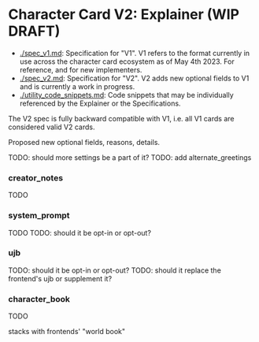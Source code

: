 # Character Card V2: Explainer (WIP DRAFT)

- [./spec_v1.md](./spec_v1.md): Specification for "V1". V1 refers to the format currently in use across the character card ecosystem as of May 4th 2023. For reference, and for new implementers.
- [./spec_v2.md](./spec_v2.md): Specification for "V2". V2 adds new optional fields to V1 and is currently a work in progress.
- [./utility_code_snippets.md](./utility_code_snippets.md): Code snippets that may be individually referenced by the Explainer or the Specifications.

The V2 spec is fully backward compatible with V1, i.e. all V1 cards are
considered valid V2 cards.

Proposed new optional fields, reasons, details.

TODO: should more settings be a part of it?
TODO: add alternate_greetings

### creator_notes

TODO

### system_prompt

TODO
TODO: should it be opt-in or opt-out?

### ujb

TODO: should it be opt-in or opt-out?
TODO: should it replace the frontend's ujb or supplement it?

### character_book

TODO

stacks with frontends' "world book"
